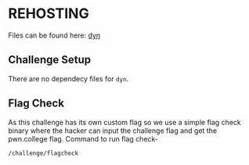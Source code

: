 # REHOSTING

Files can be found here: [dyn](https://2022.angstromctf.com/challenges)

## Challenge Setup
There are no dependecy files for `dyn`.

## Flag Check

As this challenge has its own custom flag so we use a simple flag check binary where the hacker can input the challenge flag and get the pwn.college flag. Command to run flag check-
```
/challenge/flagcheck
```
